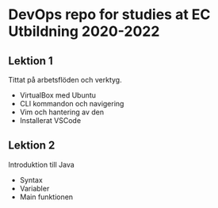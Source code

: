 # DevOps repo for studies at EC Utbildning 2020-2022

## Lektion 1
Tittat på arbetsflöden och verktyg.
- VirtualBox med Ubuntu
- CLI kommandon och navigering
- Vim och hantering av den
- Installerat VSCode

## Lektion 2
Introduktion till Java
- Syntax
- Variabler
- Main funktionen
